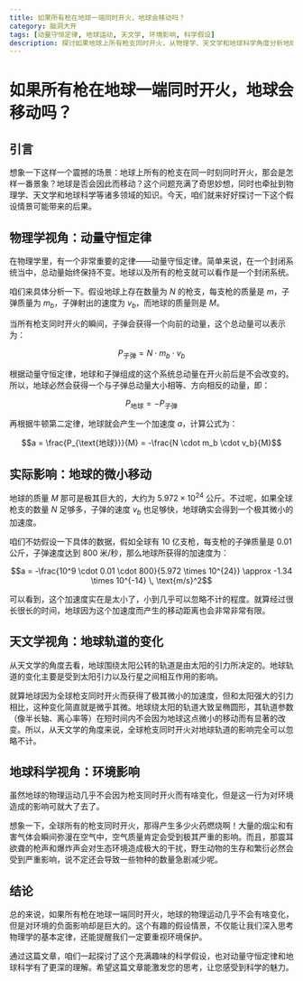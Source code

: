 ```yaml
---
title: 如果所有枪在地球一端同时开火，地球会移动吗？
category: 脑洞大开
tags: [动量守恒定律, 地球运动, 天文学, 环境影响, 科学假设]
description: 探讨如果地球上所有枪支同时开火，从物理学、天文学和地球科学角度分析地球是否会移动，以及这一假设对环境的影响，带你领略科学假设背后的知识魅力。
---
```

# 如果所有枪在地球一端同时开火，地球会移动吗？
## 引言

想象一下这样一个震撼的场景：地球上所有的枪支在同一时刻同时开火，那会是怎样一番景象？地球是否会因此而移动？这个问题充满了奇思妙想，同时也牵扯到物理学、天文学和地球科学等诸多领域的知识。今天，咱们就来好好探讨一下这个假设情景可能带来的后果。

## 物理学视角：动量守恒定律

在物理学里，有一个非常重要的定律——动量守恒定律。简单来说，在一个封闭系统当中，总动量始终保持不变。地球以及所有的枪支就可以看作是一个封闭系统。

咱们来具体分析一下。假设地球上存在数量为 $N$ 的枪支，每支枪的质量是 $m$，子弹质量为 $m_b$，子弹射出的速度为 $v_b$，而地球的质量则是 $M$。

当所有枪支同时开火的瞬间，子弹会获得一个向前的动量，这个总动量可以表示为：

$$P_{\text{子弹}} = N \cdot m_b \cdot v_b$$

根据动量守恒定律，地球和子弹组成的这个系统总动量在开火前后是不会改变的。所以，地球必然会获得一个与子弹总动量大小相等、方向相反的动量，即：

$$P_{\text{地球}} = -P_{\text{子弹}}$$

再根据牛顿第二定律，地球就会产生一个加速度 $a$，计算公式为：

$$a = \frac{P_{\text{地球}}}{M} = -\frac{N \cdot m_b \cdot v_b}{M}$$

## 实际影响：地球的微小移动

地球的质量 $M$ 那可是极其巨大的，大约为 $5.972 \times 10^{24}$ 公斤。不过呢，如果全球枪支的数量 $N$ 足够多，子弹的速度 $v_b$ 也足够快，地球确实会得到一个极其微小的加速度。

咱们不妨假设一下具体的数据，假如全球有 10 亿支枪，每支枪的子弹质量是 0.01 公斤，子弹速度达到 800 米/秒，那么地球所获得的加速度为：

$$a = -\frac{10^9 \cdot 0.01 \cdot 800}{5.972 \times 10^{24}} \approx -1.34 \times 10^{-14} \, \text{m/s}^2$$

可以看到，这个加速度实在是太小了，小到几乎可以忽略不计的程度。就算经过很长很长的时间，地球因为这个加速度而产生的移动距离也会非常非常有限。


## 天文学视角：地球轨道的变化

从天文学的角度去看，地球围绕太阳公转的轨道是由太阳的引力所决定的。地球轨道的变化主要是受到太阳引力以及行星之间相互作用的影响。

就算地球因为全球枪支同时开火而获得了极其微小的加速度，但和太阳强大的引力相比，这种变化简直就是微乎其微。地球绕太阳的轨道大致呈椭圆形，其轨道参数（像半长轴、离心率等）在短时间内不会因为地球这点微小的移动而有显著的改变。所以，从天文学的角度来说，全球枪支同时开火对地球轨道的影响完全可以忽略不计。

## 地球科学视角：环境影响

虽然地球的物理运动几乎不会因为枪支同时开火而有啥变化，但是这一行为对环境造成的影响可就大了去了。

想象一下，全球所有的枪支同时开火，那得产生多少火药燃烧啊！大量的烟尘和有害气体会瞬间弥漫在空气中，空气质量肯定会受到极其严重的影响。而且，那震耳欲聋的枪声和爆炸声会对生态环境造成极大的干扰，野生动物的生存和繁衍必然会受到严重影响，说不定还会导致一些物种的数量急剧减少呢。

## 结论

总的来说，如果所有枪在地球一端同时开火，地球的物理运动几乎不会有啥变化，但是对环境的负面影响却是巨大的。这个有趣的假设情景，不仅能让我们深入思考物理学的基本定律，还能提醒我们一定要重视环境保护。

通过这篇文章，咱们一起探讨了这个充满趣味的科学假设，也对动量守恒定律和地球科学有了更深的理解。希望这篇文章能激发您的思考，让您感受到科学的魅力。